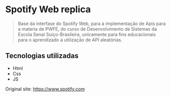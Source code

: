 # Spotify Web replica
> Base da interfase do Spotify Web, para a implementação de Apis para a materia de PWFE, do curso de Desenvolvimento de Sistemas da Escola Senai Suiço-Brasileira, unicamente para fins educacionais para o aprendizado a utilização de API aleatórias.
## Tecnologias utilizadas
* Html
* Css
* JS


Original site: https://www.spotify.com
